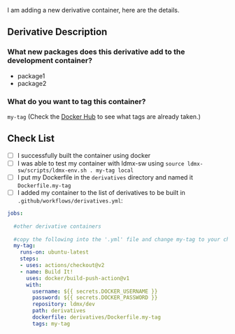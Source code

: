 
I am adding a new derivative container, here are the details.

## Derivative Description
### What new packages does this derivative add to the development container?
- package1
- package2

### What do you want to tag this container?
`my-tag`
(Check the [Docker Hub](https://hub.docker.com/repository/docker/ldmx/dev) to see what tags are already taken.)

## Check List
- [ ] I successfully built the container using docker
- [ ] I was able to test my container with ldmx-sw using `source ldmx-sw/scripts/ldmx-env.sh . my-tag local`
- [ ] I put my Dockerfile in the `derivatives` directory and named it `Dockerfile.my-tag`
- [ ] I added my container to the list of derivatives to be built in `.github/workflows/derivatives.yml`:
```yml
jobs:
  
  #other derivative containers
  
  #copy the following into the '.yml' file and change my-tag to your chosen tag
  my-tag:
    runs-on: ubuntu-latest
    steps:
    - uses: actions/checkout@v2
    - name: Build It!
      uses: docker/build-push-action@v1
      with:
        username: ${{ secrets.DOCKER_USERNAME }}
        password: ${{ secrets.DOCKER_PASSWORD }}
        repository: ldmx/dev
        path: derivatives
        dockerfile: derivatives/Dockerfile.my-tag
        tags: my-tag
```
